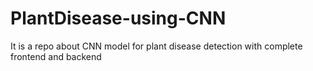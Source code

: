 # PlantDisease-using-CNN
It is a repo about CNN model for plant disease detection with complete frontend and backend 
